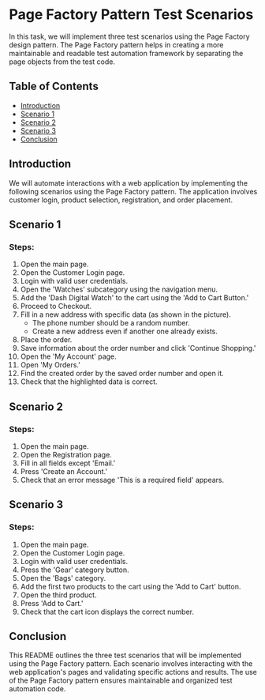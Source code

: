 # Page Factory Pattern Test Scenarios

In this task, we will implement three test scenarios using the Page Factory design pattern. The Page Factory pattern helps in creating a more maintainable and readable test automation framework by separating the page objects from the test code.

## Table of Contents
- [Introduction](#introduction)
- [Scenario 1](#scenario-1)
- [Scenario 2](#scenario-2)
- [Scenario 3](#scenario-3)
- [Conclusion](#conclusion)

## Introduction

We will automate interactions with a web application by implementing the following scenarios using the Page Factory pattern. The application involves customer login, product selection, registration, and order placement.

## Scenario 1

### Steps:
1. Open the main page.
2. Open the Customer Login page.
3. Login with valid user credentials.
4. Open the 'Watches' subcategory using the navigation menu.
5. Add the 'Dash Digital Watch' to the cart using the 'Add to Cart Button.'
6. Proceed to Checkout.
7. Fill in a new address with specific data (as shown in the picture).
   - The phone number should be a random number.
   - Create a new address even if another one already exists.
8. Place the order.
9. Save information about the order number and click 'Continue Shopping.'
10. Open the 'My Account' page.
11. Open 'My Orders.'
12. Find the created order by the saved order number and open it.
13. Check that the highlighted data is correct.

## Scenario 2

### Steps:
1. Open the main page.
2. Open the Registration page.
3. Fill in all fields except 'Email.'
4. Press 'Create an Account.'
5. Check that an error message 'This is a required field' appears.

## Scenario 3

### Steps:
1. Open the main page.
2. Open the Customer Login page.
3. Login with valid user credentials.
4. Press the 'Gear' category button.
5. Open the 'Bags' category.
6. Add the first two products to the cart using the 'Add to Cart' button.
7. Open the third product.
8. Press 'Add to Cart.'
9. Check that the cart icon displays the correct number.

## Conclusion

This README outlines the three test scenarios that will be implemented using the Page Factory pattern. Each scenario involves interacting with the web application's pages and validating specific actions and results. The use of the Page Factory pattern ensures maintainable and organized test automation code.
